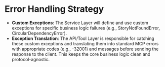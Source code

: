 # **Error Handling Strategy**

* **Custom Exceptions**: The Service Layer will define and use custom exceptions for specific business logic failures (e.g., StoryNotFoundError, CircularDependencyError).  
* **Exception Translation**: The API/Tool Layer is responsible for catching these custom exceptions and translating them into standard MCP errors with appropriate codes (e.g., -32001) and messages before sending the response to the client. This keeps the core business logic clean and protocol-agnostic.
